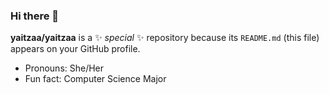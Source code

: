 ### Hi there 👋


**yaitzaa/yaitzaa** is a ✨ _special_ ✨ repository because its `README.md` (this file) appears on your GitHub profile.



- Pronouns: She/Her
- Fun fact: Computer Science Major


